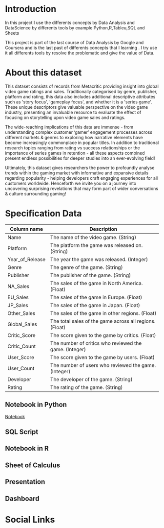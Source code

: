 # Introduction

In this project I use the differents concepts by Data Analysis and DataScience by differents tools by example Python,R,Tableu,SQL and Sheets

This project is part of the last course of Data Analysis by Google and Coursera and is the last past of differents concepts that I learning . I try use it all differents tools by resolve the problematic and give the value of Data.


# About this dataset

This dataset consists of records from Metacritic providing insight into global video game ratings and sales. Traditionally categorised by genre, publisher, platform and rating, this data also includes additional descriptive attributes such as 'story focus', 'gameplay focus', and whether it is a 'series game'. These unique descriptors give valuable perspective on the video game industry, presenting an invaluable resource to evaluate the effect of focusing on storytelling upon video game sales and ratings.

The wide-reaching implications of this data are immense - from understanding complex customer ‘gamer’ engagement processes across different markets & genres to exploring how narrative elements have become increasingly commonplace in popular titles. In addition to traditional research topics ranging from rating vs success relationships or the importance of series games in retention - all these aspects combined present endless possibilities for deeper studies into an ever-evolving field!

Ultimately, this dataset gives researchers the power to profoundly analyse trends within the gaming market with informative and expansive details regarding popularity - helping developers craft engaging experiences for all customers worldwide. Henceforth we invite you on a journey into uncovering surprising revelations that may form part of wider conversations & culture surrounding gaming!

# Specification Data

|Column name|Description|
|-----------|-----------|
|Name       |The name of the video game. (String)|
|Platform	  |The platform the game was released on. (String)|
|Year_of_Release|	The year the game was released. (Integer)|
|Genre|	The genre of the game. (String)|
|Publisher|	The publisher of the game. (String)|
|NA_Sales|	The sales of the game in North America. (Float)|
|EU_Sales|	The sales of the game in Europe. (Float)|
|JP_Sales|	The sales of the game in Japan. (Float)|
|Other_Sales|	The sales of the game in other regions. (Float)|
|Global_Sales|	The total sales of the game across all regions. (Float)|
|Critic_Score|	The score given to the game by critics. (Float)|
|Critic_Count|	The number of critics who reviewed the game. (Integer)|
|User_Score|	The score given to the game by users. (Float)|
|User_Count|	The number of users who reviewed the game. (Integer)|
|Developer|	The developer of the game. (String)|
|Rating|	The rating of the game. (String)|


## Notebook in Python

[Notebook](./GlobalSales.ipynb)

## SQL Script

## Notebook in R

## Sheet of Calculus

## Presentation 

## Dashboard 

# Social Links


